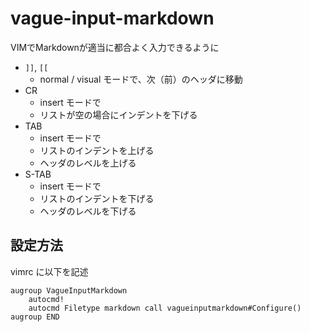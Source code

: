# vague-input-markdown

VIMでMarkdownが適当に都合よく入力できるように

- `]]`, `[[`
    - normal / visual モードで、次（前）のヘッダに移動
- CR
    - insert モードで
    - リストが空の場合にインデントを下げる
- TAB
    - insert モードで
    - リストのインデントを上げる
    - ヘッダのレベルを上げる
- S-TAB
    - insert モードで
    - リストのインデントを下げる
    - ヘッダのレベルを下げる

## 設定方法

vimrc に以下を記述

```
augroup VagueInputMarkdown
    autocmd!
    autocmd Filetype markdown call vagueinputmarkdown#Configure()
augroup END
```
